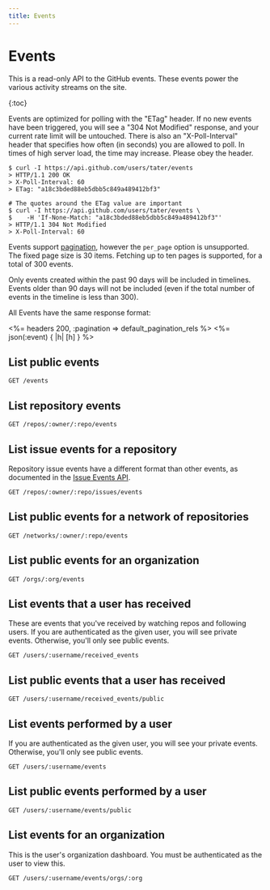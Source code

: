 ```yaml
---
title: Events
---
```


# Events

This is a read-only API to the GitHub events. These events power the
various activity streams on the site.

{:toc}

Events are optimized for polling with the "ETag" header.  If no new events have
been triggered, you will see a "304 Not Modified" response, and your current
rate limit will be untouched.  There is also an "X-Poll-Interval" header that
specifies how often (in seconds) you are allowed to poll.  In times of high
server load, the time may increase.  Please obey the header.

``` command-line
$ curl -I https://api.github.com/users/tater/events
> HTTP/1.1 200 OK
> X-Poll-Interval: 60
> ETag: "a18c3bded88eb5dbb5c849a489412bf3"

# The quotes around the ETag value are important
$ curl -I https://api.github.com/users/tater/events \
$    -H 'If-None-Match: "a18c3bded88eb5dbb5c849a489412bf3"'
> HTTP/1.1 304 Not Modified
> X-Poll-Interval: 60
```

Events support [pagination](/v3/#pagination),
however the `per_page` option is unsupported. The fixed page size is 30 items.
Fetching up to ten pages is supported, for a total of 300 events.

Only events created within the past 90 days will be included in timelines. Events
older than 90 days will not be included (even if the total number of events
in the timeline is less than 300).

All Events have the same response format:

<%= headers 200, :pagination => default_pagination_rels %>
<%= json(:event) { |h| [h] } %>

## List public events

    GET /events

## List repository events

    GET /repos/:owner/:repo/events

## List issue events for a repository

Repository issue events have a different format than other events,
as documented in the [Issue Events API](https://developer.github.com/v3/issues/events/).

    GET /repos/:owner/:repo/issues/events

## List public events for a network of repositories

    GET /networks/:owner/:repo/events

## List public events for an organization

    GET /orgs/:org/events

## List events that a user has received

These are events that you've received by watching repos and following
users.  If you are authenticated as the given user, you will see private
events.  Otherwise, you'll only see public events.

    GET /users/:username/received_events

## List public events that a user has received

    GET /users/:username/received_events/public

## List events performed by a user

If you are authenticated as the given user, you will see your private
events.  Otherwise, you'll only see public events.

    GET /users/:username/events

## List public events performed by a user

    GET /users/:username/events/public

## List events for an organization

This is the user's organization dashboard.  You must be authenticated as
the user to view this.

    GET /users/:username/events/orgs/:org
